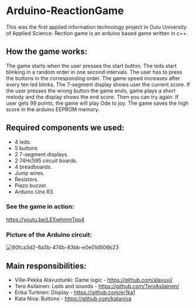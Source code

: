 # Arduino-ReactionGame

This was the first applied information technology project in Oulu University of Applied Science.
Rection game is an arduino based game written in c++.

<h2>How the game works: </h2>

The game starts when the user presses the start button. The leds start blinking in a random order in one second intervals. The user has to press the buttons in the corresponding order. The game speed increases after every ten led blinks. The 7-segment display shows user the current score. If the user presses the wrong button the game ends, game plays a short melody and the display shows the end score. Then you can try again. If user gets 99 points, the game will play Ode to joy. The game saves the high score in the arduino EEPROM memory.

<h2>Required components we used:</h2>

- 4 leds.
- 5 buttons
- 2 7-segment displays.
- 2 74Hc595 circuit boards.
- 4 breadboards.
- Jump wires.
- Resistors.
- Piezo buzzer.
- Arduino Uno R3.

<h3>See the game in action:</h3>

https://youtu.be/LEXwhmmTpp4
 
<h3>Picture of the Arduino circuit:</h3>

![60fca3d2-6a3b-474b-83bb-e0e01d506b23](https://github.com/user-attachments/assets/60c151c1-cb1d-4948-8b73-1c4cf9a40512)

<h2>Main responsibilities:</h2>

- Ville-Pekka Alavuotunki: Game logic - https://github.com/alavuvi/
- Tero Asilainen: Leds and sounds - https://github.com/TeroAsilainen/
- Erika Turtinen: Display - https://github.com/er1ka1
- Kata Niva: Buttons - https://github.com/kataniva
